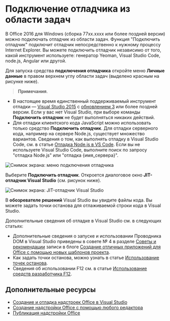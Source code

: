 # <a name="attach-a-debugger-from-the-task-pane"></a>Подключение отладчика из области задач

В Office 2016 для Windows (сборка 77xx.xxxx или более поздней версии) можно подключать отладчик из области задач. Функция "Подключить отладчик" подключит отладчик непосредственно к нужному процессу Internet Explorer. Вы можете подключить отладчик независимо от того, какой инструмент используете: генератор Yeoman, Visual Studio Code, node.js, Angular или другой. 

Для запуска средства **подключения отладчика** откройте меню **Личные данные** в правом верхнем углу области задач (выделено красным на рисунке ниже).   

 >  **Примечания**.  
   - В настоящее время единственный поддерживаемый инструмент отладки — [Visual Studio 2015](https://www.visualstudio.com/downloads/) с [обновлением 3](https://msdn.microsoft.com/en-us/library/mt752379.aspx) или более поздней версии. Если у вас нет Visual Studio, при выборе команды **Подключить отладчик** не будет выполняться никаких действий.   
   - Для отладки клиентского кода JavaScript можно использовать только средство **Подключить отладчик**. Для отладки серверного кода, например на сервере Node.js, существует множество вариантов. Сведения о том, как выполнять отладку в Visual Studio Code, см. в статье [Отладка Node.js в VS Code](https://code.visualstudio.com/docs/nodejs/nodejs-debugging). Если вы не используете Visual Studio Code, выполните поиск по запросу "отладка Node.js" или "отладка {имя_сервера}".

![Снимок экрана: меню подключения отладчика](../../images/attach-debugger.png)

Выберите **Подключить отладчик**. Откроется диалоговое окно **JIT-отладчик Visual Studio** (см. рисунок ниже). 

![Снимок экрана: JIT-отладчик Visual Studio](../../images/visual-studio-debugger.png)

В **обозревателе решений** Visual Studio вы увидите файлы кода.   Вы можете задать точки останова для отлаживаемой строки кода в Visual Studio.

Дополнительные сведения об отладке в Visual Studio см. в следующих статьях:

-   Дополнительные сведения о запуске и использовании Проводника DOM в Visual Studio приведены в совете № 4 в разделе [Советы и рекомендации](https://blogs.msdn.microsoft.com/officeapps/2013/04/16/building-great-looking-apps-for-office-using-the-new-project-templates/#tips_tricks) записи в блоге [Создание отличных приложений для Office с помощью новых шаблонов проекта](https://blogs.msdn.microsoft.com/officeapps/2013/04/16/building-great-looking-apps-for-office-using-the-new-project-templates).
-   Как задать точки останова, можно узнать в статье [Использование точек останова](https://msdn.microsoft.com/en-US/library/5557y8b4.aspx).
-   Сведения об использовании F12 см. в статье [Использование средств разработчика F12](https://msdn.microsoft.com/en-us/library/bg182326(v=vs.85).aspx).

## <a name="additional-resources"></a>Дополнительные ресурсы

- [Создание и отладка надстроек Office в Visual Studio](../../docs/get-started/create-and-debug-office-add-ins-in-visual-studio.md)
- [Создание надстройки Office с помощью любого редактора](../../docs/get-started/create-an-office-add-in-using-any-editor.md)
- [Публикация надстройки Office](../publish/publish.md)
